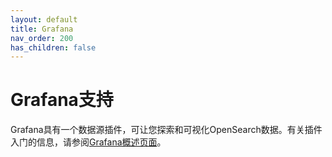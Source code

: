 ```yaml
---
layout: default
title: Grafana
nav_order: 200
has_children: false
---
```


# Grafana支持

Grafana具有一个数据源插件，可让您探索和可视化OpenSearch数据。有关插件入门的信息，请参阅[Grafana概述页面](https://grafana.com/grafana/plugins/grafana-opensearch-datasource/)。

